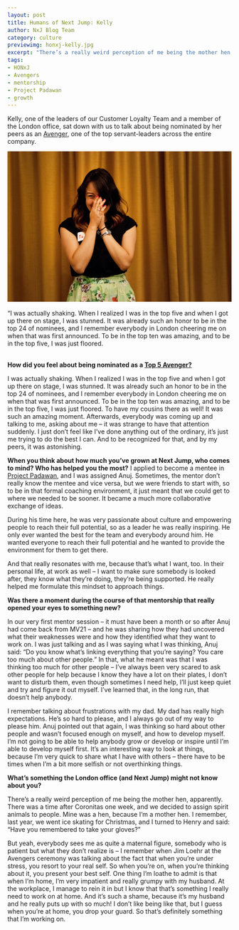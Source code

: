 ```yaml
---
layout: post
title: Humans of Next Jump: Kelly
author: NxJ Blog Team
category: culture
previewimg: honxj-kelly.jpg
excerpt: "There’s a really weird perception of me being the mother hen, apparently.  There was a time after Coronitas one week, and we decided to assign spirit animals to people.  Mine was a hen, because I’m a mother hen."
tags:
- HONxJ
- Avengers
- mentorship
- Project Padawan
- growth
---
```


Kelly, one of the leaders of our Customer Loyalty Team and a member of the London office, sat down with us to talk about being nominated by her peers as an <a href="http://blog.nextjump.com/culture/the-avengers-initiative.html">Avenger</a>, one of the top servant-leaders across the entire company.

![Kelly](/images/honxj-kelly.jpg)

<div class="imgSubtitle">“I was actually shaking.   When I realized I was in the top five and when I got up there on stage, I was stunned.  It was already such an honor to be in the top 24 of nominees, and I remember everybody in London cheering me on when that was first announced.  To be in the top ten was amazing, and to be in the top five, I was just floored.</div>
<br/>

<b>How did you feel about being nominated as a <a href="https://www.youtube.com/watch?v=mQotHUHiSPM" target="blank">Top 5 Avenger?</a></b>

I was actually shaking.   When I realized I was in the top five and when I got up there on stage, I was stunned.  It was already such an honor to be in the top 24 of nominees, and I remember everybody in London cheering me on when that was first announced.  To be in the top ten was amazing, and to be in the top five, I was just floored.  To have my cousins there as well!  It was such an amazing moment.  Afterwards, everybody was coming up and talking to me, asking about me – it was strange to have that attention suddenly.  I just don’t feel like I’ve done anything out of the ordinary, it’s just me trying to do the best I can.  And to be recognized for that, and by my peers, it was astonishing.

<b>When you think about how much you’ve grown at Next Jump, who comes to mind?  Who has helped you the most?</b>
I applied to become a mentee in <a href="http://www.nextjump.com/about/mentorship" target="_blank">Project Padawan</a>, and I was assigned Anuj.  Sometimes, the mentor don’t really know the mentee and vice versa, but we were friends to start with, so to be in that formal coaching environment, it just meant that we could get to where we needed to be sooner.  It became a much more collaborative exchange of ideas.

During his time here, he was very passionate about culture and empowering people to reach their full potential, so as a leader he was really inspiring.  He only ever wanted the best for the team and everybody around him.  He wanted everyone to reach their full potential and he wanted to provide the environment for them to get there.

And that really resonates with me, because that’s what I want, too.  In their personal life, at work as well – I want to make sure somebody is looked after, they know what they’re doing, they’re being supported.  He really helped me formulate this mindset to approach things.

<b>Was there a moment during the course of that mentorship that really opened your eyes to something new?</b>

In our very first mentor session – it must have been a month or so after Anuj had come back from MV21 – and he was sharing how they had uncovered what their weaknesses were and how they identified what they want to work on.  I was just talking and as I was saying what I was thinking, Anuj said: “Do you know what’s linking everything that you’re saying?  You care too much about other people.”  In that, what he meant was that I was thinking too much for other people – I’ve always been very scared to ask other people for help because I know they have a lot on their plates, I don’t want to disturb them, even though sometimes I need help, I’ll just keep quiet and try and figure it out myself.  I’ve learned that, in the long run, that doesn’t help anybody.

I remember talking about frustrations with my dad.  My dad has really high expectations.  He’s so hard to please, and I always go out of my way to please him.  Anuj pointed out that again, I was thinking so hard about other people and wasn’t focused enough on myself, and how to develop myself.  I’m not going to be able to help anybody grow or develop or inspire until I’m able to develop myself first.  It’s an interesting way to look at things, because I’m very quick to share what I have with others – there have to be times when I’m a bit more selfish or not overthinking things.

<b>What’s something the London office (and Next Jump) might not know about you?</b>

There’s a really weird perception of me being the mother hen, apparently.  There was a time after Coronitas one week, and we decided to assign spirit animals to people.  Mine was a hen, because I’m a mother hen.  I remember, last year, we went ice skating for Christmas, and I turned to Henry and said: “Have you remembered to take your gloves?”

But yeah, everybody sees me as quite a maternal figure, somebody who is patient but what they don’t realize is – I remember when Jim Loehr at the Avengers ceremony was talking about the fact that when you’re under stress, you resort to your real self.  So when you’re on, when you’re thinking about it, you present your best self.  One thing I’m loathe to admit is that when I’m home, I’m very impatient and really grumpy with my husband.  At the workplace, I manage to rein it in but I know that that’s something I really need to work on at home.   And it’s such a shame, because it’s my husband and he really puts up with so much!  I don’t like being like that, but I guess when you’re at home, you drop your guard.  So that’s definitely something that I’m working on.
